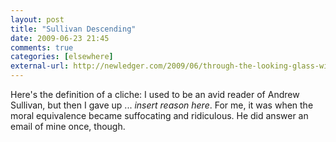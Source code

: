 ```yaml
---
layout: post  
title: "Sullivan Descending"  
date: 2009-06-23 21:45  
comments: true  
categories: [elsewhere]
external-url: http://newledger.com/2009/06/through-the-looking-glass-with-andrew-sullivan/
---
```


Here's the definition of a cliche: I used to be an avid reader of Andrew Sullivan, but then I gave up ... <i>insert reason here</i>. For me, it was when the moral equivalence became suffocating and ridiculous. He did answer an email of mine once, though.

